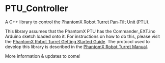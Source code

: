 # PTU_Controller
A C++ library to control the [PhantomX Robot Turret Pan-Tilt Unit (PTU)](https://www.trossenrobotics.com/productdocs/Interbotix_Robot_Turret_Manual.pdf). 

This library assumes that the PhantomX PTU has the Commander_EXT.ino Arduino sketch loaded onto it. For instructions on how to do this, please visit the [PhantomX Robot Turret Getting Started Guide](https://learn.trossenrobotics.com/interbotix/robot-turrets/phantomx-turret). The protocol used to develop this library is described in the [PhantomX Robot Turret Manual](https://www.trossenrobotics.com/productdocs/Interbotix_Robot_Turret_Manual.pdf).

More information & updates to come!
